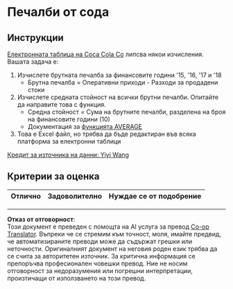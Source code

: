 <!--
CO_OP_TRANSLATOR_METADATA:
{
  "original_hash": "f824bfdb8b12d33293913f76f5c787c5",
  "translation_date": "2025-08-26T14:58:13+00:00",
  "source_file": "2-Working-With-Data/06-non-relational/assignment.md",
  "language_code": "bg"
}
-->
# Печалби от сода

## Инструкции

[Електронната таблица на Coca Cola Co](../../../../2-Working-With-Data/06-non-relational/CocaColaCo.xlsx) липсва някои изчисления. Вашата задача е:

1. Изчислете брутната печалба за финансовите години '15, '16, '17 и '18
    - Брутна печалба = Оперативни приходи - Разходи за продадени стоки
1. Изчислете средната стойност на всички брутни печалби. Опитайте да направите това с функция.
    - Средна стойност = Сума на брутните печалби, разделена на броя на финансовите години (10)
    - Документация за [функцията AVERAGE](https://support.microsoft.com/en-us/office/average-function-047bac88-d466-426c-a32b-8f33eb960cf6)
1. Това е Excel файл, но трябва да бъде редактиран във всяка платформа за електронни таблици

[Кредит за източника на данни: Yiyi Wang](https://www.kaggle.com/yiyiwang0826/cocacola-excel)

## Критерии за оценка

Отлично | Задоволително | Нуждае се от подобрение
--- | --- | --- |

---

**Отказ от отговорност**:  
Този документ е преведен с помощта на AI услуга за превод [Co-op Translator](https://github.com/Azure/co-op-translator). Въпреки че се стремим към точност, моля, имайте предвид, че автоматизираните преводи може да съдържат грешки или неточности. Оригиналният документ на неговия роден език трябва да се счита за авторитетен източник. За критична информация се препоръчва професионален човешки превод. Ние не носим отговорност за недоразумения или погрешни интерпретации, произтичащи от използването на този превод.